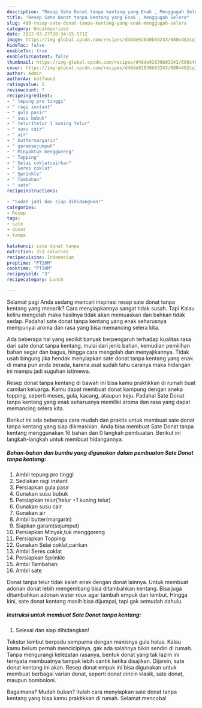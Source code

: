 ```yaml
---
description: "Resep Sate Donat tanpa kentang yang Enak , Menggugah Selera"
title: "Resep Sate Donat tanpa kentang yang Enak , Menggugah Selera"
slug: 480-resep-sate-donat-tanpa-kentang-yang-enak-menggugah-selera
category: Uncategorized
date: 2022-03-27T20:34:15.571Z
image: https://img-global.cpcdn.com/recipes/d48de92830b03243/680x482cq70/sate-donat-tanpa-kentang-foto-resep-utama.jpg
hideToc: false
enableToc: true
enableTocContent: false
thumbnail: https://img-global.cpcdn.com/recipes/d48de92830b03243/680x482cq70/sate-donat-tanpa-kentang-foto-resep-utama.jpg
cover: https://img-global.cpcdn.com/recipes/d48de92830b03243/680x482cq70/sate-donat-tanpa-kentang-foto-resep-utama.jpg
author: Admin
authorAv: notfound
ratingvalue: 5
reviewcount: 7
recipeingredient:
- " tepung pro tinggi"
- " ragi instant"
- " gula pasir"
- " susu bubuk"
- " telur1telur 1 kuning telur"
- " susu cair"
- " air"
- " buttermargarin"
- " garamsejumput"
- " Minyaktuk menggoreng"
- " Topping"
- " Selai coklatcairkan"
- " Seres coklat"
- " Sprinkle"
- " Tambahan"
- " sate"
recipeinstructions:

- "Sudah jadi dan siap dihidangkan!"
categories:
- Resep
tags:
- sate
- donat
- tanpa

katakunci: sate donat tanpa 
nutrition: 253 calories
recipecuisine: Indonesian
preptime: "PT20M"
cooktime: "PT34M"
recipeyield: "3"
recipecategory: Lunch

---
```



Selamat pagi Anda sedang mencari inspirasi resep sate donat tanpa kentang yang menarik? Cara menyiapkannya sangat tidak susah. Tapi Kalau keliru mengolah maka hasilnya tidak akan memuaskan dan bahkan tidak sedap. Padahal sate donat tanpa kentang yang enak seharusnya mempunyai aroma dan rasa yang bisa memancing selera kita.


Ada beberapa hal yang sedikit banyak berpengaruh terhadap kualitas rasa dari sate donat tanpa kentang, mulai dari jenis bahan, kemudian pemilihan bahan segar dan bagus, hingga cara mengolah dan menyajikannya. Tidak usah bingung jika hendak menyiapkan sate donat tanpa kentang yang enak di mana pun anda berada, karena asal sudah tahu caranya maka hidangan ini mampu jadi suguhan istimewa.

Resep donat tanpa kentang di bawah ini bisa kamu praktikkan di rumah buat camilan keluarga. Kamu dapat membuat donat kampung dengan aneka topping, seperti meses, gula, kacang, ataupun keju. Padahal Sate Donat tanpa kentang yang enak seharusnya memiliki aroma dan rasa yang dapat memancing selera kita.


Berikut ini ada beberapa cara mudah dan praktis untuk membuat sate donat tanpa kentang yang siap dikreasikan. Anda bisa membuat Sate Donat tanpa kentang menggunakan 16 bahan dan 0 langkah pembuatan. Berikut ini langkah-langkah untuk membuat hidangannya.

<!--inarticleads1-->

##### Bahan-bahan dan bumbu yang digunakan dalam pembuatan Sate Donat tanpa kentang:

1. Ambil  tepung pro tinggi
1. Sediakan  ragi instant
1. Persiapkan  gula pasir
1. Gunakan  susu bubuk
1. Persiapkan  telur(1telur +1 kuning telur)
1. Gunakan  susu cair
1. Gunakan  air
1. Ambil  butter(margarin)
1. Siapkan  garam(sejumput)
1. Persiapkan  Minyak,tuk menggoreng
1. Persiapkan  Topping:
1. Gunakan  Selai coklat,cairkan
1. Ambil  Seres coklat
1. Persiapkan  Sprinkle
1. Ambil  Tambahan:
1. Ambil  sate


Donat tanpa telur tidak kalah enak dengan donat lainnya. Untuk membuat adonan donat lebih mengembang bisa ditambahkan kentang. Bisa juga ditambahkan adonan water roux agar tambah empuk dan lembut. Hingga kini, sate donat kentang masih bisa dijumpai, tapi gak semudah dahulu. 

<!--inarticleads2-->

##### Instruksi untuk membuat Sate Donat tanpa kentang:


1. Selesai dan siap dihidangkan!

Tekstur lembut berpadu sempurna dengan manisnya gula halus. Kalau kamu belum pernah mencicipinya, gak ada salahnya bikin sendiri di rumah. Tanpa mengurangi kelezatan rasanya, bentuk donat yang tak lazim ini ternyata membuatnya tampak lebih cantik ketika disajikan. Dijamin, sate donat kentang ini akan. Resep donat empuk ini bisa digunakan untuk membuat berbagai varian donat, seperti donat cincin klasik, sate donat, maupun bomboloni. 

Bagaimana? Mudah bukan? Itulah cara menyiapkan sate donat tanpa kentang yang bisa kamu praktikkan di rumah. Selamat mencoba!
